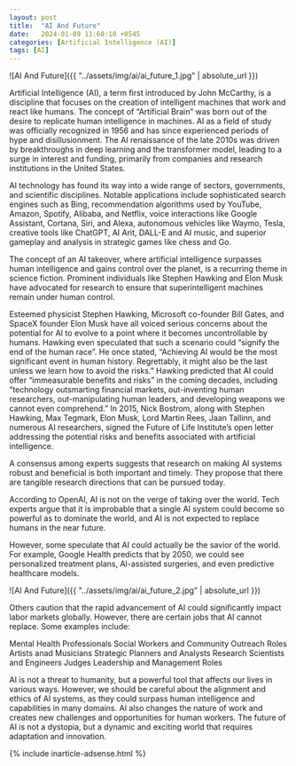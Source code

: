 ```yaml
---
layout: post
title:  "AI And Future"
date:   2024-01-09 11:60:10 +0545
categories: [Artificial Intelligence (AI)]
tags: [AI]
---
```


![AI And Future]({{ "../assets/img/ai/ai_future_1.jpg" | absolute_url }})

Artificial Intelligence (AI), a term first introduced by John McCarthy, is a discipline that focuses on the creation of intelligent machines that work and react like humans. The concept of “Artificial Brain” was born out of the desire to replicate human intelligence in machines. AI as a field of study was officially recognized in 1956 and has since experienced periods of hype and disillusionment. The AI renaissance of the late 2010s was driven by breakthroughs in deep learning and the transformer model, leading to a surge in interest and funding, primarily from companies and research institutions in the United States.

AI technology has found its way into a wide range of sectors, governments, and scientific disciplines. Notable applications include sophisticated search engines such as Bing, recommendation algorithms used by YouTube, Amazon, Spotify, Alibaba, and Netflix, voice interactions like Google Assistant, Cortana, Siri, and Alexa, autonomous vehicles like Waymo, Tesla, creative tools like ChatGPT, AI Arit, DALL-E and AI music, and superior gameplay and analysis in strategic games like chess and Go.

The concept of an AI takeover, where artificial intelligence surpasses human intelligence and gains control over the planet, is a recurring theme in science fiction. Prominent individuals like Stephen Hawking and Elon Musk have advocated for research to ensure that superintelligent machines remain under human control.

Esteemed physicist Stephen Hawking, Microsoft co-founder Bill Gates, and SpaceX founder Elon Musk have all voiced serious concerns about the potential for AI to evolve to a point where it becomes uncontrollable by humans. Hawking even speculated that such a scenario could “signify the end of the human race”. He once stated, “Achieving AI would be the most significant event in human history. Regrettably, it might also be the last unless we learn how to avoid the risks.” Hawking predicted that AI could offer “immeasurable benefits and risks” in the coming decades, including “technology outsmarting financial markets, out-inventing human researchers, out-manipulating human leaders, and developing weapons we cannot even comprehend.” In 2015, Nick Bostrom, along with Stephen Hawking, Max Tegmark, Elon Musk, Lord Martin Rees, Jaan Tallinn, and numerous AI researchers, signed the Future of Life Institute’s open letter addressing the potential risks and benefits associated with artificial intelligence.

A consensus among experts suggests that research on making AI systems robust and beneficial is both important and timely. They propose that there are tangible research directions that can be pursued today.

According to OpenAI, AI is not on the verge of taking over the world. Tech experts argue that it is improbable that a single AI system could become so powerful as to dominate the world, and AI is not expected to replace humans in the near future.

However, some speculate that AI could actually be the savior of the world. For example, Google Health predicts that by 2050, we could see personalized treatment plans, AI-assisted surgeries, and even predictive healthcare models.

![AI And Future]({{ "../assets/img/ai/ai_future_2.jpg" | absolute_url }})

Others caution that the rapid advancement of AI could significantly impact labor markets globally. However, there are certain jobs that AI cannot replace. Some examples include:

  Mental Health Professionals
  Social Workers and Community Outreach Roles
  Artists anad Musicians
  Strategic Planners and Analysts
  Research Scientists and Engineers
  Judges
  Leadership and Management Roles

AI is not a threat to humanity, but a powerful tool that affects our lives in various ways. However, we should be careful about the alignment and ethics of AI systems, as they could surpass human intelligence and capabilities in many domains. AI also changes the nature of work and creates new challenges and opportunities for human workers. The future of AI is not a dystopia, but a dynamic and exciting world that requires adaptation and innovation.

{% include inarticle-adsense.html %}

